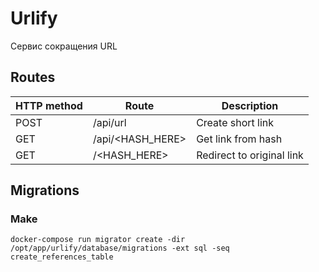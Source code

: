 # Urlify

Сервис сокращения URL

## Routes

| HTTP method | Route            | Description               |
|-------------|------------------|---------------------------|
| POST        | /api/url         | Create short link         |
| GET         | /api/<HASH_HERE> | Get link from hash        |
| GET         | /<HASH_HERE>     | Redirect to original link |

## Migrations

### Make

```shell
docker-compose run migrator create -dir /opt/app/urlify/database/migrations -ext sql -seq create_references_table
```
